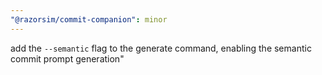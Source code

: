 ```yaml
---
"@razorsim/commit-companion": minor
---
```


add the `--semantic` flag to the generate command, enabling the semantic commit prompt generation"
